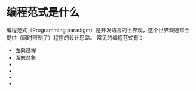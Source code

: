 # 编程范式是什么

编程范式（Programming paradigm）是开发语言的世界观，这个世界观通常会提供（同时限制了）程序的设计思路。
常见的编程范式有：
* 面向过程
* 面向对象
* 
* 
* 
* 